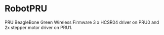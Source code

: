 # RobotPRU
PRU BeagleBone Green Wireless Firmware 3 x HCSR04 driver on PRU0 and 2x stepper motor driver on PRU1.
